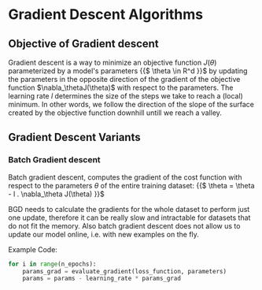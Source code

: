 # Gradient Descent Algorithms

## Objective of Gradient descent

Gradient descent is a way to minimize an objective function $J( \theta )$ parameterized by a model's parameters 
{{$ 
\theta \in R^d
}}$ 
by updating the parameters in the opposite direction of the gradient of the objective function $\nabla_\thetaJ(\theta)$ with respect to the parameters. The learning rate $l$ determines the size of the steps we take to reach a (local) minimum. In other words, we follow the direction of the slope of the surface created by the objective function downhill untill we reach a valley.

## Gradient Descent Variants

### Batch Gradient descent

Batch gradient descent, computes the gradient of the cost function with respect to the parameters $\theta$ of the entire training dataset:
{{$
\theta = \theta - l . \nabla_\theta J(\theta)
}}$

BGD needs to calculate the gradients for the whole dataset to perform just one update, therefore it can be really slow and intractable for datasets that do not fit the memory. Also batch gradient descent does not allow us to update our model online, i.e. with new examples on the fly.

Example Code:
```python
for i in range(n_epochs):
    params_grad = evaluate_gradient(loss_function, parameters)
    params = params - learning_rate * params_grad
 ```
 




